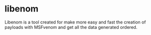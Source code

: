 # libenom

Libenom is a tool created for make more easy and fast the creation of payloads with MSFvenom and get all the data generated ordered.
